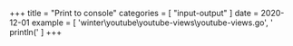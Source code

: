 +++
title = "Print to console"
categories = [ "input-output" ]
date = 2020-12-01
example = [
   'winter\youtube\youtube-views\youtube-views.go', ' println('
]
+++
